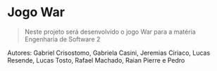 # Jogo War

> Neste projeto será desenvolvido o jogo War para a matéria Engenharia de Software 2

Autores: Gabriel Crisostomo, Gabriela Casini, Jeremias Ciriaco, Lucas Resende, Lucas Tosto, Rafael Machado, Raian Pierre e Pedro 
